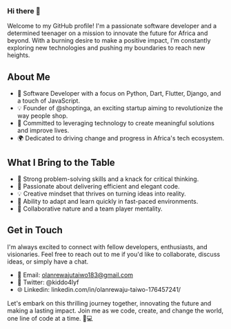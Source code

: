 ### Hi there 👋

Welcome to my GitHub profile! I'm a passionate software developer and a determined teenager on a mission to innovate the future for Africa and beyond. With a burning desire to make a positive impact, I'm constantly exploring new technologies and pushing my boundaries to reach new heights.

## About Me

- 🌟 Software Developer with a focus on Python, Dart, Flutter, Django, and a touch of JavaScript.
- 💡 Founder of @shoptinga, an exciting startup aiming to revolutionize the way people shop.
- 🚀 Committed to leveraging technology to create meaningful solutions and improve lives.
- 🌍 Dedicated to driving change and progress in Africa's tech ecosystem.

## What I Bring to the Table

- 🧠 Strong problem-solving skills and a knack for critical thinking.
- 🚀 Passionate about delivering efficient and elegant code.
- 💡 Creative mindset that thrives on turning ideas into reality.
- 🌟 Ability to adapt and learn quickly in fast-paced environments.
- 🤝 Collaborative nature and a team player mentality.


## Get in Touch

I'm always excited to connect with fellow developers, enthusiasts, and visionaries. Feel free to reach out to me if you'd like to collaborate, discuss ideas, or simply have a chat.

- 📧 Email: olanrewajutaiwo183@gmail.com
- 💬 Twitter: @kiddo4lyf
- 🌐 Linkedin: linkedin.com/in/olanrewaju-taiwo-176457241/

Let's embark on this thrilling journey together, innovating the future and making a lasting impact. Join me as we code, create, and change the world, one line of code at a time. 🚀💻
